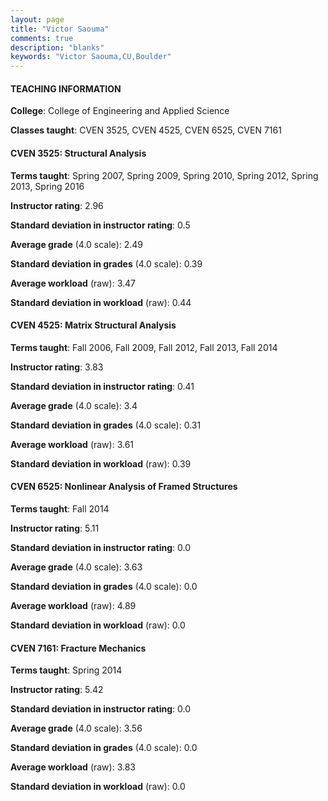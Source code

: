 ```yaml
---
layout: page
title: "Victor Saouma" 
comments: true
description: "blanks"
keywords: "Victor Saouma,CU,Boulder"
---
```

<head>
<script src="https://ajax.googleapis.com/ajax/libs/jquery/2.1.3/jquery.min.js"></script>
<script src="https://dl.dropboxusercontent.com/s/pc42nxpaw1ea4o9/highcharts.js?dl=0"></script>
<!-- <script src="../assets/js/highcharts.js"></script> -->
<style type="text/css">@font-face {
	font-family: "Bebas Neue";
	src: url(https://www.filehosting.org/file/details/544349/BebasNeue Regular.otf) format("opentype");
	}
	h1.Bebas { 
		font-family: "Bebas Neue", Verdana, Tahoma;
	}
</style>
</head>
	   
#### TEACHING INFORMATION

**College**: College of Engineering and Applied Science

**Classes taught**: CVEN 3525, CVEN 4525, CVEN 6525, CVEN 7161

#### CVEN 3525: Structural Analysis

**Terms taught**: Spring 2007, Spring 2009, Spring 2010, Spring 2012, Spring 2013, Spring 2016

**Instructor rating**: 2.96

**Standard deviation in instructor rating**: 0.5

**Average grade** (4.0 scale): 2.49

**Standard deviation in grades** (4.0 scale): 0.39

**Average workload** (raw): 3.47

**Standard deviation in workload** (raw): 0.44

#### CVEN 4525: Matrix Structural Analysis

**Terms taught**: Fall 2006, Fall 2009, Fall 2012, Fall 2013, Fall 2014

**Instructor rating**: 3.83

**Standard deviation in instructor rating**: 0.41

**Average grade** (4.0 scale): 3.4

**Standard deviation in grades** (4.0 scale): 0.31

**Average workload** (raw): 3.61

**Standard deviation in workload** (raw): 0.39

#### CVEN 6525: Nonlinear Analysis of Framed Structures

**Terms taught**: Fall 2014

**Instructor rating**: 5.11

**Standard deviation in instructor rating**: 0.0

**Average grade** (4.0 scale): 3.63

**Standard deviation in grades** (4.0 scale): 0.0

**Average workload** (raw): 4.89

**Standard deviation in workload** (raw): 0.0

#### CVEN 7161: Fracture Mechanics

**Terms taught**: Spring 2014

**Instructor rating**: 5.42

**Standard deviation in instructor rating**: 0.0

**Average grade** (4.0 scale): 3.56

**Standard deviation in grades** (4.0 scale): 0.0

**Average workload** (raw): 3.83

**Standard deviation in workload** (raw): 0.0


